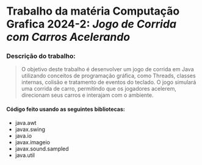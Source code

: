 # Trabalho da matéria Computação Grafica 2024-2: *Jogo de Corrida com Carros Acelerando*

### Descrição do trabalho:

> O objetivo deste trabalho é desenvolver um jogo de corrida em Java utilizando conceitos de
programação gráfica, como Threads, classes internas, colisão e tratamento de eventos do
teclado. O jogo simulará uma corrida de carro, permitindo que os jogadores acelerem,
direcionam seus carros e interajam com o ambiente.

#### Código feito usando as seguintes bibliotecas: 

- java.awt
- javax.swing
- java.io
- javax.imageio
- javax.sound.sampled
- java.util

